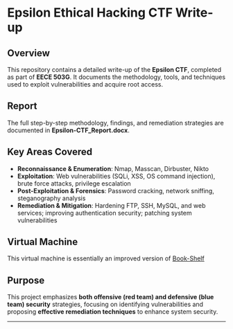 # Epsilon Ethical Hacking CTF Write-up

## Overview
This repository contains a detailed write-up of the **Epsilon CTF**, completed as part of **EECE 503G**. It documents the methodology, tools, and techniques used to exploit vulnerabilities and acquire root access.

## Report
The full step-by-step methodology, findings, and remediation strategies are documented in **Epsilon-CTF_Report.docx**.

## Key Areas Covered
- **Reconnaissance & Enumeration**: Nmap, Masscan, Dirbuster, Nikto
- **Exploitation**: Web vulnerabilities (SQLi, XSS, OS command injection), brute force attacks, privilege escalation
- **Post-Exploitation & Forensics**: Password cracking, network sniffing, steganography analysis
- **Remediation & Mitigation**: Hardening FTP, SSH, MySQL, and web services; improving authentication security; patching system vulnerabilities

## Virtual Machine
This virtual machine is essentially an improved version of [Book-Shelf](https://download.vulnhub.com/bookshelf/Book-shelf.7z)

## Purpose
This project emphasizes **both offensive (red team) and defensive (blue team) security** strategies, focusing on identifying vulnerabilities and proposing **effective remediation techniques** to enhance system security.

---

